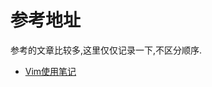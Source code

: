 # 参考地址

参考的文章比较多,这里仅仅记录一下,不区分顺序.  



* [Vim使用笔记](http://www.cnblogs.com/jiqingwu/archive/2012/06/14/vim_notes.html)



